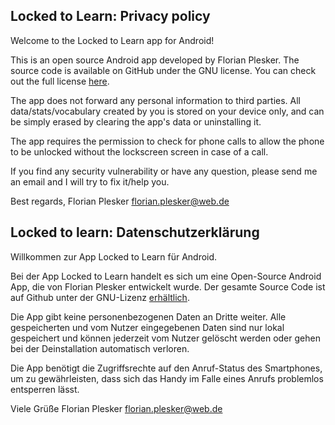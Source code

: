 ## Locked to Learn: Privacy policy

Welcome to the Locked to Learn app for Android!

This is an open source Android app developed by Florian Plesker. The source code is available on GitHub under the GNU license. You can check out the full license [here](https://github.com/ChargeIn/LockedToLearn/blob/master/LICENSE).

The app does not forward any personal information to third parties. All data/stats/vocabulary created by you is stored on your device only, and can be simply erased by clearing the app's data or uninstalling it.

The app requires the permission to check for phone calls to allow the phone to be unlocked without the lockscreen screen in case of a call.

If you find any security vulnerability or have any question, please send me an email and I will try to fix it/help you.

Best regards,
Florian Plesker
florian.plesker@web.de


## Locked to learn: Datenschutzerklärung

Willkommen zur App Locked to Learn für Android.

Bei der App Locked to Learn handelt es sich um eine Open-Source Android App, die von Florian Plesker entwickelt wurde. Der gesamte Source Code ist auf Github unter der GNU-Lizenz [erhältlich](https://github.com/ChargeIn/LockedToLearn/blob/master/LICENSE).

Die App gibt keine personenbezogenen Daten an Dritte weiter. Alle gespeicherten und vom Nutzer eingegebenen Daten sind nur lokal gespeichert und können jederzeit vom Nutzer gelöscht werden oder gehen bei der Deinstallation automatisch verloren.

Die App benötigt die Zugriffsrechte auf den Anruf-Status des Smartphones, um zu gewährleisten, dass sich das Handy im Falle eines Anrufs problemlos entsperren lässt.

Viele Grüße
Florian Plesker
florian.plesker@web.de